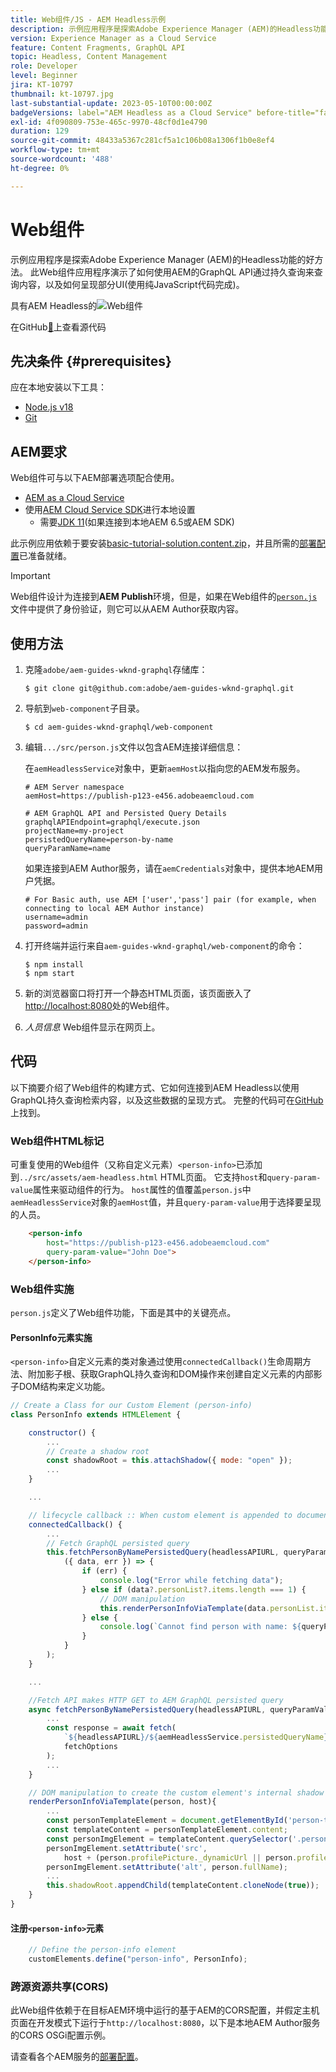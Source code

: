 ```yaml
---
title: Web组件/JS - AEM Headless示例
description: 示例应用程序是探索Adobe Experience Manager (AEM)的Headless功能的好方法。 此Web组件/JS应用程序演示了如何通过AEM的GraphQL API，使用持久化查询来查询内容。
version: Experience Manager as a Cloud Service
feature: Content Fragments, GraphQL API
topic: Headless, Content Management
role: Developer
level: Beginner
jira: KT-10797
thumbnail: kt-10797.jpg
last-substantial-update: 2023-05-10T00:00:00Z
badgeVersions: label="AEM Headless as a Cloud Service" before-title="false"
exl-id: 4f090809-753e-465c-9970-48cf0d1e4790
duration: 129
source-git-commit: 48433a5367c281cf5a1c106b08a1306f1b0e8ef4
workflow-type: tm+mt
source-wordcount: '488'
ht-degree: 0%

---
```


# Web组件

示例应用程序是探索Adobe Experience Manager (AEM)的Headless功能的好方法。 此Web组件应用程序演示了如何使用AEM的GraphQL API通过持久查询来查询内容，以及如何呈现部分UI(使用纯JavaScript代码完成)。

具有AEM Headless的![Web组件](./assets/web-component/web-component.png)

在GitHub[&#128279;](https://github.com/adobe/aem-guides-wknd-graphql/tree/main/web-component)上查看源代码

## 先决条件 {#prerequisites}

应在本地安装以下工具：

+ [Node.js v18](https://nodejs.org/en/)
+ [Git](https://git-scm.com/)

## AEM要求

Web组件可与以下AEM部署选项配合使用。

+ [AEM as a Cloud Service](https://experienceleague.adobe.com/docs/experience-manager-cloud-service/content/implementing/deploying/overview.html?lang=zh-Hans)
+ 使用[AEM Cloud Service SDK](https://experienceleague.adobe.com/docs/experience-manager-learn/cloud-service/local-development-environment-set-up/overview.html?lang=zh-hans)进行本地设置
   + 需要[JDK 11](https://experience.adobe.com/#/downloads/content/software-distribution/en/general.html?1_group.propertyvalues.property=.%2Fjcr%3Acontent%2Fmetadata%2Fdc%3AsoftwareType&amp;1_group.propertyvalues.operation=equals&amp;1_group.propertyvalues.0_values=software-type%3Atooling&amp;fulltext=Oracle%7E+JDK%7E+11%7E&amp;orderby=%40jcr%3Acontent%2Fjcr%3AlastModified&amp;orderby.sort=desc&amp;layout=list&amp;p.offset=list&amp;p.offset=0&amp;p.limit=14&amp;p.limit=144)&#x200B;(如果连接到本地AEM 6.5或AEM SDK)

此示例应用依赖于要安装[basic-tutorial-solution.content.zip](../multi-step/assets/explore-graphql-api/basic-tutorial-solution.content.zip)，并且所需的[部署配置](../deployment/web-component.md)已准备就绪。


>[!IMPORTANT]
>
>Web组件设计为连接到&#x200B;__AEM Publish__&#x200B;环境，但是，如果在Web组件的[`person.js`](https://github.com/adobe/aem-guides-wknd-graphql/blob/main/web-component/src/person.js#L11)文件中提供了身份验证，则它可以从AEM Author获取内容。

## 使用方法

1. 克隆`adobe/aem-guides-wknd-graphql`存储库：

   ```shell
   $ git clone git@github.com:adobe/aem-guides-wknd-graphql.git
   ```

1. 导航到`web-component`子目录。

   ```shell
   $ cd aem-guides-wknd-graphql/web-component
   ```

1. 编辑`.../src/person.js`文件以包含AEM连接详细信息：

   在`aemHeadlessService`对象中，更新`aemHost`以指向您的AEM发布服务。

   ```plain
   # AEM Server namespace
   aemHost=https://publish-p123-e456.adobeaemcloud.com
   
   # AEM GraphQL API and Persisted Query Details
   graphqlAPIEndpoint=graphql/execute.json
   projectName=my-project
   persistedQueryName=person-by-name
   queryParamName=name
   ```

   如果连接到AEM Author服务，请在`aemCredentials`对象中，提供本地AEM用户凭据。

   ```plain
   # For Basic auth, use AEM ['user','pass'] pair (for example, when connecting to local AEM Author instance)
   username=admin
   password=admin
   ```

1. 打开终端并运行来自`aem-guides-wknd-graphql/web-component`的命令：

   ```shell
   $ npm install
   $ npm start
   ```

1. 新的浏览器窗口将打开一个静态HTML页面，该页面嵌入了[http://localhost:8080](http://localhost:8080)处的Web组件。
1. _人员信息_ Web组件显示在网页上。

## 代码

以下摘要介绍了Web组件的构建方式、它如何连接到AEM Headless以使用GraphQL持久查询检索内容，以及这些数据的呈现方式。 完整的代码可在[GitHub](https://github.com/adobe/aem-guides-wknd-graphql/tree/main/web-component)上找到。

### Web组件HTML标记

可重复使用的Web组件（又称自定义元素）`<person-info>`已添加到`../src/assets/aem-headless.html` HTML页面。 它支持`host`和`query-param-value`属性来驱动组件的行为。 `host`属性的值覆盖`person.js`中`aemHeadlessService`对象的`aemHost`值，并且`query-param-value`用于选择要呈现的人员。

```html
    <person-info 
        host="https://publish-p123-e456.adobeaemcloud.com"
        query-param-value="John Doe">
    </person-info>
```

### Web组件实施

`person.js`定义了Web组件功能，下面是其中的关键亮点。

#### PersonInfo元素实施

`<person-info>`自定义元素的类对象通过使用`connectedCallback()`生命周期方法、附加影子根、获取GraphQL持久查询和DOM操作来创建自定义元素的内部影子DOM结构来定义功能。

```javascript
// Create a Class for our Custom Element (person-info)
class PersonInfo extends HTMLElement {

    constructor() {
        ...
        // Create a shadow root
        const shadowRoot = this.attachShadow({ mode: "open" });
        ...
    }

    ...

    // lifecycle callback :: When custom element is appended to document
    connectedCallback() {
        ...
        // Fetch GraphQL persisted query
        this.fetchPersonByNamePersistedQuery(headlessAPIURL, queryParamValue).then(
            ({ data, err }) => {
                if (err) {
                    console.log("Error while fetching data");
                } else if (data?.personList?.items.length === 1) {
                    // DOM manipulation
                    this.renderPersonInfoViaTemplate(data.personList.items[0], host);
                } else {
                    console.log(`Cannot find person with name: ${queryParamValue}`);
                }
            }
        );
    }

    ...

    //Fetch API makes HTTP GET to AEM GraphQL persisted query
    async fetchPersonByNamePersistedQuery(headlessAPIURL, queryParamValue) {
        ...
        const response = await fetch(
            `${headlessAPIURL}/${aemHeadlessService.persistedQueryName}${encodedParam}`,
            fetchOptions
        );
        ...
    }

    // DOM manipulation to create the custom element's internal shadow DOM structure
    renderPersonInfoViaTemplate(person, host){
        ...
        const personTemplateElement = document.getElementById('person-template');
        const templateContent = personTemplateElement.content;
        const personImgElement = templateContent.querySelector('.person_image');
        personImgElement.setAttribute('src',
            host + (person.profilePicture._dynamicUrl || person.profilePicture._path));
        personImgElement.setAttribute('alt', person.fullName);
        ...
        this.shadowRoot.appendChild(templateContent.cloneNode(true));
    }
}
```

#### 注册`<person-info>`元素

```javascript
    // Define the person-info element
    customElements.define("person-info", PersonInfo);
```

### 跨源资源共享(CORS)

此Web组件依赖于在目标AEM环境中运行的基于AEM的CORS配置，并假定主机页面在开发模式下运行于`http://localhost:8080`，以下是本地AEM Author服务的CORS OSGi配置示例。

请查看各个AEM服务的[部署配置](../deployment/web-component.md)。
